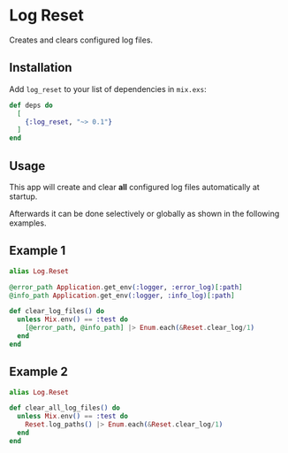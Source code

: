 # Log Reset

Creates and clears configured log files.

## Installation

Add `log_reset` to your list of dependencies in `mix.exs`:

```elixir
def deps do
  [
    {:log_reset, "~> 0.1"}
  ]
end
```

## Usage

This app will create and clear __all__ configured log files automatically at startup.

Afterwards it can be done selectively or globally as shown in the following examples.

## Example 1

```elixir
alias Log.Reset

@error_path Application.get_env(:logger, :error_log)[:path]
@info_path Application.get_env(:logger, :info_log)[:path]

def clear_log_files() do
  unless Mix.env() == :test do
    [@error_path, @info_path] |> Enum.each(&Reset.clear_log/1)
  end
end
```

## Example 2

```elixir
alias Log.Reset

def clear_all_log_files() do
  unless Mix.env() == :test do
    Reset.log_paths() |> Enum.each(&Reset.clear_log/1)
  end
end
```




